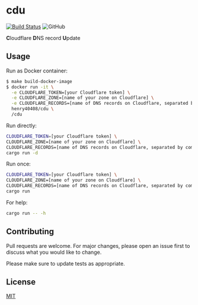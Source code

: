 # cdu

[![Build Status](https://ci.h08.io/api/badges/henry40408/cdu/status.svg)](https://ci.h08.io/henry40408/cdu) ![GitHub](https://img.shields.io/github/license/henry40408/cdu)

**C**loudflare **D**NS record **U**pdate

## Usage

Run as Docker container:

```bash
$ make build-docker-image
$ docker run -it \
  -e CLOUDFLARE_TOKEN=[your Cloudflare token] \
  -e CLOUDFLARE_ZONE=[name of your zone on Cloudflare] \
  -e CLOUDFLARE_RECORDS=[name of DNS records on Cloudflare, separated by comma] \
  henry40408/cdu \
  /cdu
```

Run directly:

```bash
CLOUDFLARE_TOKEN=[your Cloudflare token] \
CLOUDFLARE_ZONE=[name of your zone on Cloudflare] \
CLOUDFLARE_RECORDS=[name of DNS records on Cloudflare, separated by comma] \
cargo run -d
```

Run once:

```bash
CLOUDFLARE_TOKEN=[your Cloudflare token] \
CLOUDFLARE_ZONE=[name of your zone on Cloudflare] \
CLOUDFLARE_RECORDS=[name of DNS records on Cloudflare, separated by comma] \
cargo run
```

For help:

```bash
cargo run -- -h
```

## Contributing

Pull requests are welcome. For major changes, please open an issue first to discuss what you would like to change.

Please make sure to update tests as appropriate.

## License

[MIT](https://choosealicense.com/licenses/mit/)
